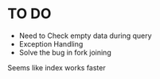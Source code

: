 # TO DO

- Need to Check empty data during query
- Exception Handling
- Solve the bug in fork joining 

Seems like index works faster 
